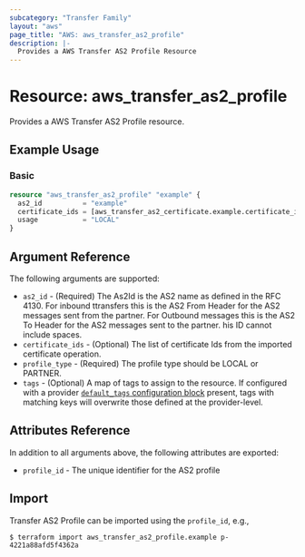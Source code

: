 ```yaml
---
subcategory: "Transfer Family"
layout: "aws"
page_title: "AWS: aws_transfer_as2_profile"
description: |-
  Provides a AWS Transfer AS2 Profile Resource
---
```


# Resource: aws_transfer_as2_profile

Provides a AWS Transfer AS2 Profile resource.

## Example Usage

### Basic

```terraform
resource "aws_transfer_as2_profile" "example" {
  as2_id          = "example"
  certificate_ids = [aws_transfer_as2_certificate.example.certificate_id]
  usage           = "LOCAL"
}
```

## Argument Reference

The following arguments are supported:

* `as2_id` - (Required) The As2Id is the AS2 name as defined in the RFC 4130. For inbound ttransfers this is the AS2 From Header for the AS2 messages sent from the partner. For Outbound messages this is the AS2 To Header for the AS2 messages sent to the partner. his ID cannot include spaces.
* `certificate_ids` - (Optional) The list of certificate Ids from the imported certificate operation.
* `profile_type` - (Required) The profile type should be LOCAL or PARTNER.
* `tags` - (Optional) A map of tags to assign to the resource. If configured with a provider [`default_tags` configuration block](https://registry.terraform.io/providers/hashicorp/aws/latest/docs#default_tags-configuration-block) present, tags with matching keys will overwrite those defined at the provider-level.

## Attributes Reference

In addition to all arguments above, the following attributes are exported:

* `profile_id`  - The unique identifier for the AS2 profile

## Import

Transfer AS2 Profile can be imported using the `profile_id`, e.g.,

```
$ terraform import aws_transfer_as2_profile.example p-4221a88afd5f4362a
```
